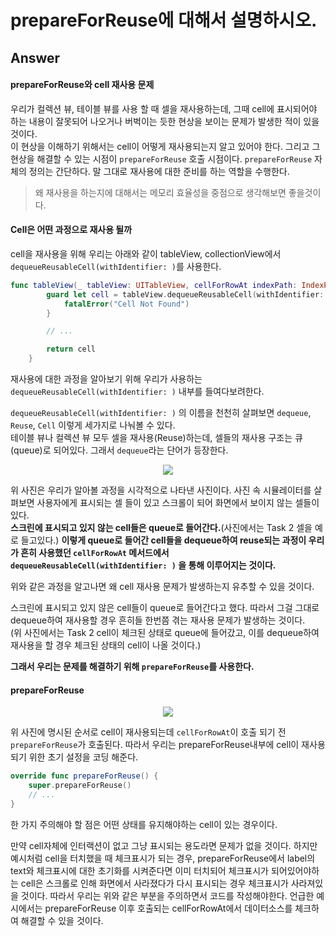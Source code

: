 # prepareForReuse에 대해서 설명하시오.

## Answer

#### prepareForReuse와 cell 재사용 문제

우리가 컬렉션 뷰, 테이블 뷰를 사용 할 때 셀을 재사용하는데, 그때 cell에 표시되어야 하는 내용이 잘못되어 나오거나 버벅이는 듯한 현상을 보이는 문제가 발생한 적이 있을것이다.  
이 현상을 이해하기 위해서는 cell이 어떻게 재사용되는지 알고 있어야 한다. 그리고 그 현상을 해결할 수 있는 시점이 `prepareForReuse` 호출 시점이다. 
`prepareForReuse` 자체의 정의는 간단하다. 말 그대로 재사용에 대한 준비를 하는 역할을 수행한다.  
> 왜 재사용을 하는지에 대해서는 메모리 효율성을 중점으로 생각해보면 좋을것이다.


#### Cell은 어떤 과정으로 재사용 될까

cell을 재사용을 위해 우리는 아래와 같이 tableView, collectionView에서 `dequeueReusableCell(withIdentifier: )`를 사용한다.

```swift
func tableView(_ tableView: UITableView, cellForRowAt indexPath: IndexPath) -> UITableViewCell {
        guard let cell = tableView.dequeueReusableCell(withIdentifier: TestCell.identifier, for: indexPath) as? TestCell else { 
            fatalError("Cell Not Found")
        }

        // ...

        return cell
    }
```
재사용에 대한 과정을 알아보기 위해 우리가 사용하는 `dequeueReusableCell(withIdentifier: )` 내부를 들여다보려한다.

`dequeueReusableCell(withIdentifier: )` 의 이름을 천천히 살펴보면 `dequeue`, `Reuse`, `Cell` 이렇게 세가지로 나눠볼 수 있다.  
테이블 뷰나 컬렉션 뷰 모두 셀을 재사용(Reuse)하는데, 셀들의 재사용 구조는 큐(queue)로 되어있다. 그래서 `dequeue`라는 단어가 등장한다.

<p align="center"><img src="https://user-images.githubusercontent.com/35067611/105666256-37833200-5f1c-11eb-8493-4d5549e7236f.png"></p>  

위 사진은 우리가 알아볼 과정을 시각적으로 나타낸 사진이다. 사진 속 시뮬레이터를 살펴보면 사용자에게 표시되는 셀 들이 있고 스크롤이 되어 화면에서 보이지 않는 셀들이 있다.  
**스크린에 표시되고 있지 않는 cell들은 queue로 들어간다.**(사진에서는 Task 2 셀을 예로 들고있다.) **이렇게 queue로 들어간 cell들을 dequeue하여 reuse되는 과정이 우리가 흔히 사용했던   `cellForRowAt` 메서드에서 `dequeueReusableCell(withIdentifier: )` 을 통해 이루어지는 것이다.** 

위와 같은 과정을 알고나면 왜 cell 재사용 문제가 발생하는지 유추할 수 있을 것이다.

스크린에 표시되고 있지 않은 cell들이 queue로 들어간다고 했다. 따라서 그걸 그대로 dequeue하여 재사용할 경우 흔히들 한번쯤 겪는 재사용 문제가 발생하는 것이다.  
(위 사진에서는 Task 2 cell이 체크된 상태로 queue에 들어갔고, 이를 dequeue하여 재사용을 할 경우 체크된 상태의 cell이 나올 것이다.)  

**그래서 우리는 문제를 해결하기 위해 `prepareForReuse`를 사용한다.**

#### prepareForReuse

<p align="center"><img src="https://user-images.githubusercontent.com/35067611/105666257-381bc880-5f1c-11eb-852f-024dbc043269.png"></p>  

위 사진에 명시된 순서로 cell이 재사용되는데 `cellForRowAt`이 호출 되기 전 `prepareForReuse`가 호출된다. 따라서 우리는 prepareForReuse내부에 cell이 재사용되기 위한 초기 설정을 코딩 해준다.

```swift
override func prepareForReuse() {
    super.prepareForReuse()
    // ...
}
```

한 가지 주의해야 할 점은 어떤 상태를 유지해야하는 cell이 있는 경우이다.  

만약 cell자체에 인터랙션이 없고 그냥 표시되는 용도라면 문제가 없을 것이다. 하지만 예시처럼 cell을 터치했을 때 체크표시가 되는 경우, prepareForReuse에서 label의 text와 체크표시에 대한 초기화를 시켜준다면 이미 터치되어 체크표시가 되어있어야하는 cell은 스크롤로 인해 화면에서 사라졌다가 다시 표시되는 경우 체크표시가 사라져있을 것이다. 따라서 우리는 위와 같은 부분을 주의하면서 코드를 작성해야한다. 언급한 예시에서는 prepareForReuse 이후 호출되는 cellForRowAt에서 데이터소스를 체크하여 해결할 수 있을 것이다.







